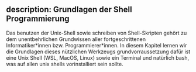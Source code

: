 description: Grundlagen der Shell Programmierung
---
Das benutzen der Unix-Shell sowie schreiben von Shell-Skripten gehört zu dem unentbehrlichen Grundwissen aller fortgeschrittenen Informatiker\*innen bzw. Programmierer\*innen. In diesem Kapitel lernen wir die Grundlagen dieses nützlichen Werkzeugs grundvorraussetzung dafür ist eine Unix Shell (WSL, MacOS, Linux) sowie ein Terminal und natürlich bash, was auf allen unix shells vorinstalliert sein sollte.